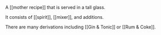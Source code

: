 A [[mother recipe]] that is served in a tall glass. 

It consists of [[spirit]], [[mixer]], and additions.

There are many derivations including [[Gin & Tonic]] or [[Rum & Coke]]. 